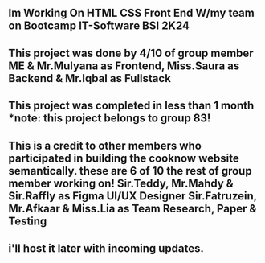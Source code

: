 Im Working On HTML CSS Front End W/my team on Bootcamp IT-Software BSI 2K24
-
This project was done by 4/10 of group member 
ME & Mr.Mulyana as Frontend, Miss.Saura as Backend & Mr.Iqbal as Fullstack
-
This project was completed in less than 1 month
*note: this project belongs to group 83!
-
This is a credit to other members who participated in building the cooknow website semantically.
these are 6 of 10 the rest of group member working on!
Sir.Teddy, Mr.Mahdy & Sir.Raffly as Figma UI/UX Designer
Sir.Fatruzein, Mr.Afkaar & Miss.Lia as Team Research, Paper & Testing 
-
i'll host it later with incoming updates.
-
